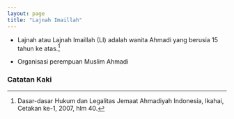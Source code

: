 ```yaml
---
layout: page
title: "Lajnah Imaillah"
---
```


- Lajnah atau Lajnah Imaillah (LI) adalah wanita Ahmadi yang berusia 15 tahun ke atas.[^2e] 

- Organisasi perempuan Muslim Ahmadi

### Catatan Kaki

[^2e]: Dasar-dasar Hukum dan Legalitas Jemaat Ahmadiyah Indonesia, Ikahai, Cetakan ke-1, 2007, hlm 40.